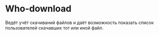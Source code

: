 # Who-download
Ведёт учёт скачиваний файлов и даёт возможность показать список пользователей скачавших тот или иной файл.

